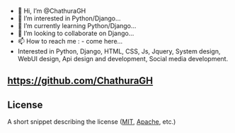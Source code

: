 - 👋 Hi, I’m @ChathuraGH
- 👀 I’m interested in Python/Django...
- 🌱 I’m currently learning Python/Django...
- 💞️ I’m looking to collaborate on Django...
- 📫 How to reach me : - come here...
- Interested in Python, Django, HTML, CSS, Js, Jquery, System design, WebUI design, Api design and development, Social media development.



## https://github.com/ChathuraGH
## 


## License

A short snippet describing the license ([MIT](http://opensource.org/licenses/mit-license.php), [Apache](http://opensource.org/licenses/Apache-2.0), etc.)
<!---
ChathuraGH/ChathuraGH is a ✨ special ✨ repository because its `README.md` (this file) appears on your GitHub profile.
You can click the Preview link to take a look at your changes.
--->
